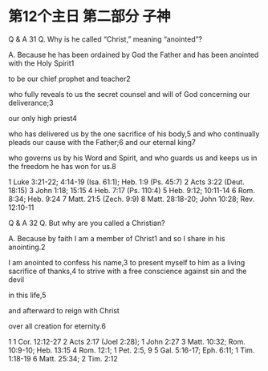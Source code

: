 # 第12个主日 第二部分 子神

Q & A 31
Q. Why is he called “Christ,”
meaning “anointed”?

A. Because he has been ordained by God the Father
and has been anointed with the Holy Spirit1

to be
our chief prophet and teacher2

who fully reveals to us
the secret counsel and will of God concerning our deliverance;3

our only high priest4

who has delivered us by the one sacrifice of his body,5
and who continually pleads our cause with the Father;6 
and our eternal king7

who governs us by his Word and Spirit,
and who guards us and keeps us
in the freedom he has won for us.8

1 Luke 3:21-22; 4:14-19 (Isa. 61:1); Heb. 1:9 (Ps. 45:7)
2 Acts 3:22 (Deut. 18:15)
3 John 1:18; 15:15
4 Heb. 7:17 (Ps. 110:4)
5 Heb. 9:12; 10:11-14
6 Rom. 8:34; Heb. 9:24
7 Matt. 21:5 (Zech. 9:9)
8 Matt. 28:18-20; John 10:28; Rev. 12:10-11

Q & A 32
Q. But why are you called a Christian?

A. Because by faith I am a member of Christ1
and so I share in his anointing.2

I am anointed
to confess his name,3
to present myself to him as a living sacrifice of thanks,4
to strive with a free conscience against sin and the devil

in this life,5

and afterward to reign with Christ

over all creation
for eternity.6

1 1 Cor. 12:12-27
2 Acts 2:17 (Joel 2:28); 1 John 2:27
3 Matt. 10:32; Rom. 10:9-10; Heb. 13:15
4 Rom. 12:1; 1 Pet. 2:5, 9
5 Gal. 5:16-17; Eph. 6:11; 1 Tim. 1:18-19
6 Matt. 25:34; 2 Tim. 2:12

